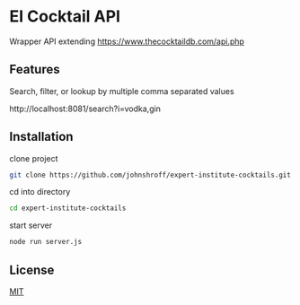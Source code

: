 # EI Cocktail API

Wrapper API extending https://www.thecocktaildb.com/api.php

## Features

Search, filter, or lookup by multiple comma separated values

http://localhost:8081/search?i=vodka,gin



## Installation

clone project 
```bash
git clone https://github.com/johnshroff/expert-institute-cocktails.git
```

cd into directory
```bash
cd expert-institute-cocktails
```

start server
```bash
node run server.js
```

## License
[MIT](https://choosealicense.com/licenses/mit/)
